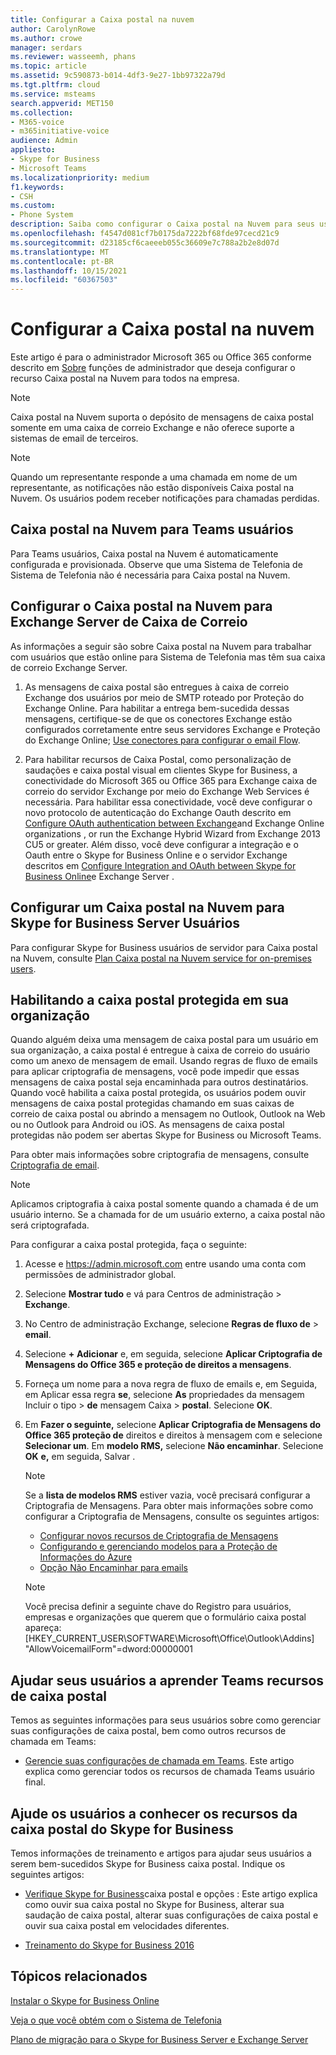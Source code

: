 ```yaml
---
title: Configurar a Caixa postal na nuvem
author: CarolynRowe
ms.author: crowe
manager: serdars
ms.reviewer: wasseemh, phans
ms.topic: article
ms.assetid: 9c590873-b014-4df3-9e27-1bb97322a79d
ms.tgt.pltfrm: cloud
ms.service: msteams
search.appverid: MET150
ms.collection:
- M365-voice
- m365initiative-voice
audience: Admin
appliesto:
- Skype for Business
- Microsoft Teams
ms.localizationpriority: medium
f1.keywords:
- CSH
ms.custom:
- Phone System
description: Saiba como configurar o Caixa postal na Nuvem para seus usuários.
ms.openlocfilehash: f4547d081cf7b0175da7222bf68fde97cecd21c9
ms.sourcegitcommit: d23185cf6caeeeb055c36609e7c788a2b2e8d07d
ms.translationtype: MT
ms.contentlocale: pt-BR
ms.lasthandoff: 10/15/2021
ms.locfileid: "60367503"
---
```

# <a name="set-up-cloud-voicemail"></a>Configurar a Caixa postal na nuvem

Este artigo é para o administrador Microsoft 365 ou Office 365 conforme descrito em [Sobre](/microsoft-365/admin/add-users/about-admin-roles) funções de administrador que deseja configurar o recurso Caixa postal na Nuvem para todos na empresa.

> [!NOTE]
> Caixa postal na Nuvem suporta o depósito de mensagens de caixa postal somente em uma caixa de correio Exchange e não oferece suporte a sistemas de email de terceiros.

> [!NOTE]
> Quando um representante responde a uma chamada em nome de um representante, as notificações não estão disponíveis Caixa postal na Nuvem. Os usuários podem receber notificações para chamadas perdidas.

## <a name="cloud-voicemail-for-teams-users"></a>Caixa postal na Nuvem para Teams usuários

Para Teams usuários, Caixa postal na Nuvem é automaticamente configurada e provisionada. Observe que uma Sistema de Telefonia de Sistema de Telefonia não é necessária para Caixa postal na Nuvem.

## <a name="set-up-cloud-voicemail-for-exchange-server-mailbox-users"></a>Configurar o Caixa postal na Nuvem para Exchange Server de Caixa de Correio

As informações a seguir são sobre Caixa postal na Nuvem para trabalhar com usuários que estão online para Sistema de Telefonia mas têm sua caixa de correio Exchange Server.

1. As mensagens de caixa postal são entregues à caixa de correio Exchange dos usuários por meio de SMTP roteado por Proteção do Exchange Online. Para habilitar a entrega bem-sucedida dessas mensagens, certifique-se de que os conectores Exchange estão configurados corretamente entre seus servidores Exchange e Proteção do Exchange Online; [Use conectores para configurar o email Flow](/exchange/mail-flow-best-practices/use-connectors-to-configure-mail-flow/use-connectors-to-configure-mail-flow).

2. Para habilitar recursos de Caixa Postal, como personalização de saudações e caixa postal visual em clientes Skype for Business, a conectividade do Microsoft 365 ou Office 365 para Exchange caixa de correio do servidor Exchange por meio do Exchange Web Services é necessária. Para habilitar essa conectividade, você deve configurar o novo protocolo de autenticação do Exchange Oauth descrito em [Configure OAuth authentication between Exchange](/exchange/configure-oauth-authentication-between-exchange-and-exchange-online-organizations-exchange-2013-help)and Exchange Online organizations , or run the Exchange Hybrid Wizard from Exchange 2013 CU5 or greater. Além disso, você deve configurar a integração e o Oauth entre o Skype for Business Online e o servidor Exchange descritos em [Configure Integration and OAuth between Skype for Business Online](/skypeforbusiness/deploy/integrate-with-exchange-server/oauth-with-online-and-on-premises)e Exchange Server .

## <a name="set-up-cloud-voicemail-for-skype-for-business-server-users"></a>Configurar um Caixa postal na Nuvem para Skype for Business Server Usuários

Para configurar Skype for Business usuários de servidor para Caixa postal na Nuvem, consulte [Plan Caixa postal na Nuvem service for on-premises users](/skypeforbusiness/hybrid/plan-cloud-voicemail).

## <a name="enabling-protected-voicemail-in-your-organization"></a>Habilitando a caixa postal protegida em sua organização

Quando alguém deixa uma mensagem de caixa postal para um usuário em sua organização, a caixa postal é entregue à caixa de correio do usuário como um anexo de mensagem de email. Usando regras de fluxo de emails para aplicar criptografia de mensagens, você pode impedir que essas mensagens de caixa postal seja encaminhada para outros destinatários. Quando você habilita a caixa postal protegida, os usuários podem ouvir mensagens de caixa postal protegidas chamando em suas caixas de correio de caixa postal ou abrindo a mensagem no Outlook, Outlook na Web ou no Outlook para Android ou iOS. As mensagens de caixa postal protegidas não podem ser abertas Skype for Business ou Microsoft Teams.

Para obter mais informações sobre criptografia de mensagens, consulte [Criptografia de email](/microsoft-365/compliance/email-encryption).

> [!NOTE]
> Aplicamos criptografia à caixa postal somente quando a chamada é de um usuário interno. Se a chamada for de um usuário externo, a caixa postal não será criptografada.

Para configurar a caixa postal protegida, faça o seguinte:

1. Acesse e <https://admin.microsoft.com> entre usando uma conta com permissões de administrador global.
2. Selecione **Mostrar tudo** e vá para Centros de administração   >  **Exchange**.
3. No Centro de administração Exchange, selecione **Regras de fluxo de**  >  **email**.
4. Selecione **+** **Adicionar** e, em seguida, selecione **Aplicar Criptografia de Mensagens do Office 365 e proteção de direitos a mensagens**.
5. Forneça um nome para a nova regra de fluxo de emails e, em Seguida, em Aplicar essa regra **se**, selecione **As** propriedades da mensagem Incluir o tipo  >  **de** mensagem Caixa \> **postal**. Selecione **OK**.
6. Em **Fazer o seguinte,** selecione **Aplicar Criptografia de Mensagens do Office 365 proteção de** direitos e direitos à mensagem com e selecione **Selecionar um**. Em **modelo RMS,** selecione **Não encaminhar**. Selecione **OK** **e,** em seguida, Salvar .

    > [!NOTE]
    > Se a **lista de modelos RMS** estiver vazia, você precisará configurar a Criptografia de Mensagens. Para obter mais informações sobre como configurar a Criptografia de Mensagens, consulte os seguintes artigos:
    >
    > - [Configurar novos recursos de Criptografia de Mensagens](/microsoft-365/compliance/set-up-new-message-encryption-capabilities)
    > - [Configurando e gerenciando modelos para a Proteção de Informações do Azure](/information-protection/deploy-use/configure-policy-templates)
    > - [Opção Não Encaminhar para emails](/information-protection/deploy-use/configure-usage-rights#do-not-forward-option-for-emails)

    > [!NOTE]
    > Você precisa definir a seguinte chave do Registro para usuários, empresas e organizações que querem que o formulário caixa postal apareça: [HKEY_CURRENT_USER\SOFTWARE\Microsoft\Office\Outlook\Addins] "AllowVoicemailForm"=dword:00000001

## <a name="help-your-users-learn-teams-voicemail-features"></a>Ajudar seus usuários a aprender Teams recursos de caixa postal

Temos as seguintes informações para seus usuários sobre como gerenciar suas configurações de caixa postal, bem como outros recursos de chamada em Teams:

- [Gerencie suas configurações de chamada em Teams](https://support.office.com/article/manage-your-call-settings-in-teams-456cb611-3477-496f-b31a-6ab752a7595f). Este artigo explica como gerenciar todos os recursos de chamada Teams usuário final.

## <a name="help-your-users-learn-skype-for-business-voicemail-features"></a>Ajude os usuários a conhecer os recursos da caixa postal do Skype for Business

Temos informações de treinamento e artigos para ajudar seus usuários a serem bem-sucedidos Skype for Business caixa postal. Indique os seguintes artigos:

- [Verifique Skype for Business](https://support.office.com/article/2deea7f8-831f-4e85-a0d4-b34da55945a8)caixa postal e opções : Este artigo explica como ouvir sua caixa postal no Skype for Business, alterar sua saudação de caixa postal, alterar suas configurações de caixa postal e ouvir sua caixa postal em velocidades diferentes.

- [Treinamento do Skype for Business 2016](https://support.office.com/article/eb2081bc-fd0a-4eda-94da-5a39f369ee74)

## <a name="related-topics"></a>Tópicos relacionados

[Instalar o Skype for Business Online](/skypeforbusiness/set-up-skype-for-business-online/set-up-skype-for-business-online)

[Veja o que você obtém com o Sistema de Telefonia](here-s-what-you-get-with-phone-system.md)

[Plano de migração para o Skype for Business Server e Exchange Server](/SkypeForBusiness/hybrid/plan-um-migration)
